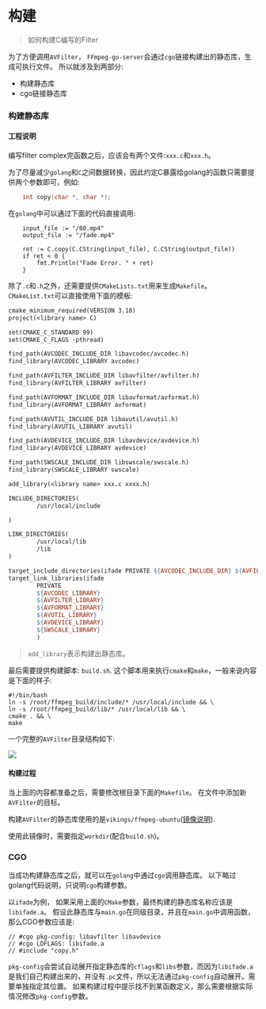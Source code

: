 # 构建
> 如何构建C编写的Filter

为了方便调用`AVFilter`， `FFmpeg-go-server`会通过`cgo`链接构建出的静态库，生成可执行文件。 所以就涉及到两部分:

+ 构建静态库
+ cgo链接静态库

### 构建静态库

#### 工程说明

编写filter complex完函数之后，应该会有两个文件:`xxx.c`和`xxx.h`。 

为了尽量减少`golang`和`C`之间数据转换，因此约定C暴露给golang的函数只需要提供两个参数即可，例如:

```C
    int copy(char *, char *);
```

在`golang`中可以通过下面的代码直接调用:
```cgo
    input_file := "/60.mp4"
    output_file := "/fade.mp4"

    ret := C.copy(C.CString(input_file), C.CString(output_file))
    if ret < 0 {
        fmt.Println("Fade Error. " + ret)
    }
```

除了`.c`和`.h`之外，还需要提供`CMakeLists.txt`用来生成`Makefile`。 `CMakeList.txt`可以直接使用下面的模板:

```makefile
cmake_minimum_required(VERSION 3.10)
project(<library name> C)

set(CMAKE_C_STANDARD 99)
set(CMAKE_C_FLAGS -pthread)

find_path(AVCODEC_INCLUDE_DIR libavcodec/avcodec.h)
find_library(AVCODEC_LIBRARY avcodec)

find_path(AVFILTER_INCLUDE_DIR libavfilter/avfilter.h)
find_library(AVFILTER_LIBRARY avfilter)

find_path(AVFORMAT_INCLUDE_DIR libavformat/avformat.h)
find_library(AVFORMAT_LIBRARY avformat)

find_path(AVUTIL_INCLUDE_DIR libavutil/avutil.h)
find_library(AVUTIL_LIBRARY avutil)

find_path(AVDEVICE_INCLUDE_DIR libavdevice/avdevice.h)
find_library(AVDEVICE_LIBRARY avdevice)

find_path(SWSCALE_INCLUDE_DIR libswscale/swscale.h)
find_library(SWSCALE_LIBRARY swscale)

add_library(<library name> xxx.c xxxx.h)

INCLUDE_DIRECTORIES(
        /usr/local/include

)

LINK_DIRECTORIES(
        /usr/local/lib
        /lib
)

target_include_directories(ifade PRIVATE ${AVCODEC_INCLUDE_DIR} ${AVFILTER_INCLUDE_DIR} ${AVFORMAT_INCLUDE_DIR} ${AVUTIL_INCLUDE_DIR} ${AVDEVICE_INCLUDE_DIR} ${SWSCALE_INCLUDE_DIR})
target_link_libraries(ifade
        PRIVATE
        ${AVCODEC_LIBRARY}
        ${AVFILTER_LIBRARY}
        ${AVFORMAT_LIBRARY}
        ${AVUTIL_LIBRARY}
        ${AVDEVICE_LIBRARY}
        ${SWSCALE_LIBRARY}
        )
```

> `add_library`表示构建出静态库。

最后需要提供构建脚本: `build.sh`. 这个脚本用来执行`cmake`和`make`，一般来说内容是下面的样子:

```
#!/bin/bash
ln -s /root/ffmpeg_build/include/* /usr/local/include && \
ln -s /root/ffmpeg_build/lib/* /usr/local/lib && \
cmake . && \
make
```

一个完整的`AVFilter`目录结构如下:

![](https://tva1.sinaimg.cn/large/006y8mN6ly1g7hhrqq8l7j3056039aa1.jpg)

#### 构建过程

当上面的内容都准备之后，需要修改根目录下面的`Makefile`。 在文件中添加新`AVFilter`的目标。 

构建`AVFilter`的静态库使用的是`vikings/ffmpeg-ubuntu`([镜像说明](http://dockerfile.docs.devexp.cn/ffmpeg-ubuntu.html)).

使用此镜像时，需要指定`workdir`(配合`build.sh`)。


### CGO

当成功构建静态库之后，就可以在`golang`中通过`cgo`调用静态库。 以下略过golang代码说明，只说明`cgo`构建参数。

以`ifade`为例， 如果采用上面的`CMake`参数，最终构建的静态库名称应该是`libifade.a`。 假设此静态库与`main.go`在同级目录，并且在`main.go`中调用函数，那么CGO参数应该是:
```cgo
// #cgo pkg-config: libavfilter libavdevice
// #cgo LDFLAGS: libifade.a
// #include "copy.h"
```

`pkg-config`会尝试自动展开指定静态库的`cflags`和`libs`参数，而因为`libifade.a`是我们自己构建出来的，并没有`.pc`文件，所以无法通过`pkg-config`自动展开。需要单独指定其位置。
如果构建过程中提示找不到某函数定义，那么需要根据实际情况修改`pkg-config`参数。
